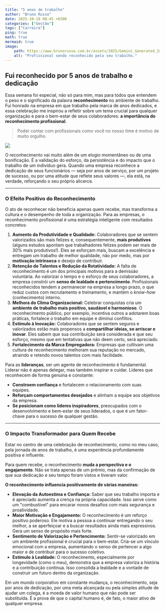 ```yaml
---
title: "5 anos de trabalho"
author: "Bruno Russo"
date: 2025-10-18 08:45 +0300
categories: ["Gestão"]
tags: ["Carreira"]
ping: true
math: true
mermaid: true
image: 
    path: https://www.brunorusso.com.br/assets/2025/Gemini_Generated_Image_gegdocgegdocgegd.png
    alt: "Profissional sendo reconhecido pelo seu trabalho."
---
```



## Fui reconhecido por 5 anos de trabalho e dedicação

Essa semana foi especial, não só para mim, mas para todos que entendem o peso e o significado da palavra **reconhecimento** no ambiente de trabalho. Fui honrado na empresa em que trabalho pela marca de anos dedicados, e essa celebração me inspirou a refletir sobre um tema crucial para qualquer organização e para o bem-estar de seus colaboradores: **a importância do reconhecimento profissional**.

> Poder contar com profissionais como você no nosso time é motivo de muito orgulho.

<img src="https://www.brunorusso.com.br/assets/2025/cartaz-cartaz_celeb_ituber_web.png">

O reconhecimento vai muito além de um elogio momentâneo ou de uma bonificação. É a validação do esforço, da persistência e do impacto que o trabalho de um indivíduo gera. Quando uma empresa reconhece a dedicação de seus funcionários — seja por anos de serviço, por um projeto de sucesso, ou por uma atitude que reflete seus valores —, ela está, na verdade, reforçando o seu próprio alicerce.

---

### O Efeito Positivo do Reconhecimento

O ato de reconhecer não beneficia apenas quem recebe, mas transforma a cultura e o desempenho de toda a organização. Para as empresas, o reconhecimento profissional é uma estratégia inteligente com resultados concretos:

1.  **Aumento da Produtividade e Qualidade:** Colaboradores que se sentem valorizados são mais felizes e, consequentemente, **mais produtivos** (alguns estudos apontam que trabalhadores felizes podem ser mais de 30% mais produtivos!). Eles se esforçam mais, buscam a excelência e entregam um trabalho de melhor qualidade, não por medo, mas por **motivação intrínseca** e desejo de contribuir.
2.  **Retenção de Talentos e Redução da Rotatividade:** A falta de reconhecimento é um dos principais motivos para a demissão voluntária. Ao valorizar o tempo e o esforço de seus colaboradores, a empresa constrói um **senso de lealdade e pertencimento**. Profissionais reconhecidos tendem a permanecer na empresa a longo prazo, o que reduz custos com recrutamento e treinamento, e mantém o *know-how* (conhecimento) interno.
3.  **Melhora do Clima Organizacional:** Celebrar conquistas cria um **ambiente de trabalho mais positivo, saudável e harmonioso**. O reconhecimento público, por exemplo, incentiva outros a adotarem boas práticas, fortalece o trabalho em equipe e diminui conflitos.
4.  **Estímulo à Inovação:** Colaboradores que se sentem seguros e valorizados estão mais propensos a **compartilhar ideias, se arriscar e inovar**. Eles sabem que sua contribuição será considerada e que seu esforço, mesmo que em tentativas que não deem certo, será apreciado.
5.  **Fortalecimento da Marca Empregadora:** Empresas que cultivam uma cultura de reconhecimento melhoram sua reputação no mercado, atraindo e retendo novos talentos com mais facilidade.

Para as **lideranças**, ser um agente de reconhecimento é fundamental. Liderar não é apenas delegar, mas também inspirar e cuidar. Líderes que reconhecem de forma genuína e constante:
* **Constroem confiança** e fortalecem o relacionamento com suas equipes.
* **Reforçam comportamentos desejados** e alinham a equipe aos objetivos da empresa.
* **Se posicionam como líderes inspiradores**, preocupados com o desenvolvimento e bem-estar de seus liderados, o que é um fator-chave para o sucesso de qualquer gestão.

---

### O Impacto Transformador para Quem Recebe

Estar no centro de uma celebração de reconhecimento, como no meu caso, pela jornada de anos de trabalho, é uma experiência profundamente positiva e influente.

Para quem recebe, o reconhecimento **muda a perspectiva e o engajamento**. Não se trata apenas de um prêmio, mas da confirmação de que sua dedicação e seu tempo foram vistos e tiveram valor.

**O reconhecimento influencia positivamente de várias maneiras:**

* **Elevação da Autoestima e Confiança:** Saber que seu trabalho importa e é apreciado aumenta a crença na própria capacidade. Isso serve como um "combustível" para encarar novos desafios com mais segurança e proatividade.
* **Maior Motivação e Engajamento:** O reconhecimento é um reforço positivo poderoso. Ele motiva a pessoa a continuar entregando o seu melhor, a se aperfeiçoar e a buscar resultados ainda mais expressivos. Gera um senso de propósito mais forte.
* **Sentimento de Valorização e Pertencimento:** Sentir-se valorizado em um ambiente profissional é crucial para o bem-estar. Cria-se um vínculo emocional com a empresa, aumentando o senso de pertencer a algo maior e de contribuir para o sucesso coletivo.
* **Estímulo à Lealdade:** O reconhecimento, especialmente por longevidade (como o meu), demonstra que a empresa valoriza a história e a contribuição contínua. Isso consolida a lealdade e a vontade de construir um futuro dentro da organização.

Em um mundo corporativo em constante mudança, o reconhecimento, seja por anos de dedicação, por uma meta alcançada ou pela simples atitude de ajudar um colega, é a moeda de valor humano que não pode ser substituída. É a prova de que o capital humano é, de fato, o maior ativo de qualquer empresa.